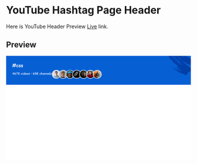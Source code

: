 # YouTube Hashtag Page Header

Here is YouTube Header Preview [Live](https://youtubeheaderpreview.netlify.app/) link.
## Preview
![preview](./images/image.png)
